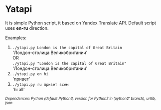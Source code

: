 # Yatapi

It is simple Python script, it based on [Yandex Translate API](http://api.yandex.ru/translate/doc/dg/reference/translate.xml). Default script uses **en-ru** direction.

Examples:

1. `./ytapi.py London is the capital of Great Britain`
<br>'Лондон-столица Великобритании'<br>
OR<br>
`./ytapi.py "London is the capital of Great Britain"`
<br>'Лондон-столица Великобритании'
2. `./ytapi.py en hi`
<br>'привет'
3. `./ytapi.py ru привет всем`
<br>'hi all'

<small>*Dependences: Python (default Python3, version for Python2 in 'python2' branch), urllib, json*</small>